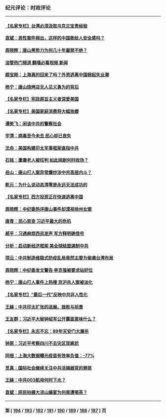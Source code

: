 ### 纪元评论：时政评论
---
#### [【名家专栏】台湾必须汲取乌克兰宝贵经验](../../pages/nsc1025/n13759403.md?06150330) 
#### [袁斌：恶性案件频出，这样的中国能给人安全感吗？](../../pages/nsc1025/n13759199.md?06150330) 
#### [周晓辉：唐山黑势力为何几十年屡禁不绝？](../../pages/nsc1025/n13758927.md?06150330) 
#### [油管热门频道 翻墙必看视频 新闻](ok?06150330)
#### [颜宝刚：上海真的回来了吗？外资逃离中国掀起失业潮](../../pages/nsc1025/n13759177.md?06150330) 
#### [杨宁：唐山烧烤店无人见义勇为的背后](../../pages/nsc1025/n13758955.md?06150330) 
#### [【名家专栏】宪政原旨主义者深爱美国](../../pages/nsc1025/n13757798.md?06150330) 
#### [【名家专栏】美国家庭消费将大幅放缓](../../pages/nsc1025/n13758718.md?06150330) 
#### [谭笑飞：闲谈中共的警察社会](../../pages/nsc1025/n13758509.md?06150330) 
#### [宇清：病毒至今未去 民心却已丧失](../../pages/nsc1025/n13758370.md?06150330) 
#### [沈舟：美国构建印太军事框架直指中共](../../pages/nsc1025/n13758167.md?06150330) 
#### [石铭：耄耋老人被枉判 如此闹剧何时收场？](../../pages/nsc1025/n13758216.md?06150330) 
#### [岳山：唐山打人案异常爆炒涉中共高层内斗？](../../pages/nsc1025/n13757950.md?06150330) 
#### [乾元：为什么说动态清零是永远无法成功的](../../pages/nsc1025/n13758033.md?06150330) 
#### [【名家专栏】西方投资正在快速逃离中国](../../pages/nsc1025/n13757817.md?06150330) 
#### [周晓辉：中纪委热评唐山事件却漠视徐州女案](../../pages/nsc1025/n13757816.md?06150330) 
#### [唐青：民心思变 习近平最大的危机](../../pages/nsc1025/n13757579.md?06150330) 
#### [郝平：习遇麻烦西巡发声 军方释明确信号](../../pages/nsc1025/n13757545.md?06150330) 
#### [分析：启动新经济框架 美全球结盟遏制中共](../../pages/nsc1025/n13757490.md?06150330) 
#### [项云：中共制造维稳式防疫乱局竟然主要为偷袭台湾布局](../../pages/nsc1025/n13757397.md?06150330) 
#### [周晓辉：中纪委发文警告 李克强被要求站好位](../../pages/nsc1025/n13757329.md?06150330) 
#### [杨宁：唐山打人事件上热搜 京沪杀人案被淡化](../../pages/nsc1025/n13757291.md?06150330) 
#### [【名家专栏】“最后一代”反映中共非人性化](../../pages/nsc1025/n13756676.md?06150330) 
#### [王赫：中共印太扩张的进展、挫败与前景](../../pages/nsc1025/n13757061.md?06150330) 
#### [王友群：习近平大秘钟绍军公开露面意味什么？](../../pages/nsc1025/n13756934.md?06150330) 
#### [【名家专栏】永志不忘：89年天安门大屠杀](../../pages/nsc1025/n13756657.md?06150330) 
#### [钟原：习近平考察四川不去灾区现尴尬](../../pages/nsc1025/n13756325.md?06150330) 
#### [同根：上海大数据曝光疫苗有效率负值：-77%](../../pages/nsc1025/n13756515.md?06150330) 
#### [觅真：国际社会继续关注中共活摘器官的罪恶](../../pages/nsc1025/n13756459.md?06150330) 
#### [王赫：中共003航母何时下水？](../../pages/nsc1025/n13756409.md?06150330) 
#### [袁斌：网民拍摄大凉山婚宴为何竟遭喝茶？](../../pages/nsc1025/n13756374.md?06150330) 

---
#### 第 [ [194](./194.md?06150330) / [193](./193.md?06150330) / [192](./192.md?06150330) / [191](./191.md?06150330) / [190](./190.md?06150330) / [189](./189.md?06150330) / [188](./188.md?06150330) / [187](./187.md?06150330) ] 页
